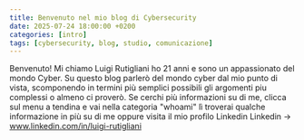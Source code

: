 ```yaml
---
title: Benvenuto nel mio blog di Cybersecurity
date: 2025-07-24 18:00:00 +0200
categories: [intro]
tags: [cybersecurity, blog, studio, comunicazione]
---
```


Benvenuto!
Mi chiamo Luigi Rutigliani ho 21 anni e sono un appassionato del mondo Cyber.
Su questo blog parlerò del mondo cyber dal mio punto di vista, scomponendo in termini più semplici possibili gli argomenti piu complessi o almeno ci proverò.
Se cerchi più informazioni su di me, clicca sul menu a tendina e vai nella categoria "whoami" lì troverai qualche informazione in più su di me oppure visita il mio profilo Linkedin
Linkedin -> www.linkedin.com/in/luigi-rutigliani
